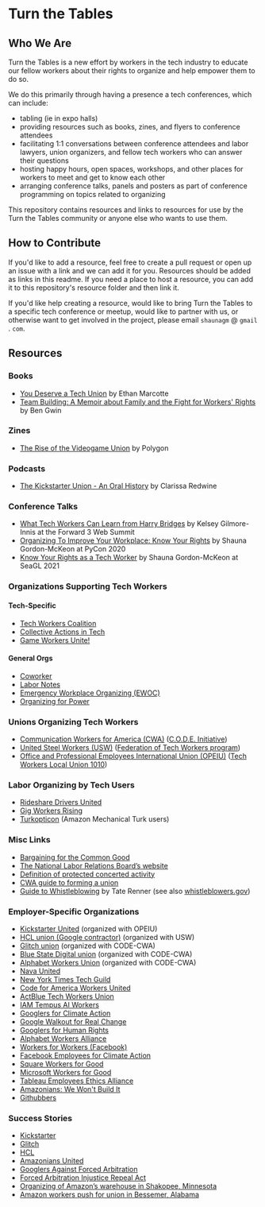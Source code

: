 # Turn the Tables

## Who We Are

Turn the Tables is a new effort by workers in the tech industry to educate our fellow workers about their rights to organize and help empower them to do so.

We do this primarily through having a presence a tech conferences, which can include:

* tabling (ie in expo halls)
* providing resources such as books, zines, and flyers to conference attendees
* facilitating 1:1 conversations between conference attendees and labor lawyers, union organizers, and fellow tech workers who can answer their questions
* hosting happy hours, open spaces, workshops, and other places for workers to meet and get to know each other
* arranging conference talks, panels and posters as part of conference programming on topics related to organizing

This repository contains resources and links to resources for use by the Turn the Tables community or anyone else who wants to use them.

## How to Contribute

If you'd like to add a resource, feel free to create a pull request or open up an issue with a link and we can add it for you. Resources should be added as links in this readme. If you need a place to host a resource, you can add it to this repository's resource folder and then link it.

If you'd like help creating a resource, would like to bring Turn the Tables to a specific tech conference or meetup, would like to partner with us, or otherwise want to get involved in the project, please email `shaunagm` @ `gmail` . `com`.

## Resources

### Books

* [You Deserve a Tech Union](https://abookapart.com/products/you-deserve-a-tech-union) by Ethan Marcotte
* [Team Building: A Memoir about Family and the Fight for Workers' Rights](https://beltpublishing.com/products/team-building-inside-the-unionization-at-googles-pittsburgh-office) by Ben Gwin 

### Zines

* [The Rise of the Videogame Union](https://cdn.vox-cdn.com/uploads/chorus_asset/file/24262907/Polygon_The_Rise_of_the_Video_Game_Union.pdf) by Polygon

### Podcasts

* [The Kickstarter Union - An Oral History](https://eclive.engelberg.center/) by Clarissa Redwine

### Conference Talks

* [What Tech Workers Can Learn from Harry Bridges](https://www.youtube.com/watch?v=SRjJ4_QBdeQ) by Kelsey Gilmore-Innis at the Forward 3 Web Summit
* [Organizing To Improve Your Workplace: Know Your Rights](https://www.youtube.com/watch?v=mWKygyFir54) by Shauna Gordon-McKeon at PyCon 2020
* [Know Your Rights as a Tech Worker](https://seagl.org/archive/2021/know-your-rights-as-a-tech-worker) by Shauna Gordon-McKeon at SeaGL 2021

### Organizations Supporting Tech Workers

#### Tech-Specific

* [Tech Workers Coalition](https://techworkerscoalition.org/)
* [Collective Actions in Tech](https://collectiveaction.tech/)
* [Game Workers Unite!](https://www.gameworkersunite.org/)

#### General Orgs 

* [Coworker](https://home.coworker.org/)
* [Labor Notes](https://www.labornotes.org/)
* [Emergency Workplace Organizing (EWOC)](https://workerorganizing.org/)
* [Organizing for Power](https://www.rosalux.de/en/o4p)

### Unions Organizing Tech Workers

* [Communication Workers for America (CWA)](https://cwa-union.org/) ([C.O.D.E. Initiative](https://www.code-cwa.org/))
* [United Steel Workers (USW)](https://www.usw.org/) ([Federation of Tech Workers program](https://www.federationoftechworkers.org/))
* [Office and Professional Employees International Union (OPEIU)](https://www.opeiu.org/) ([Tech Workers Local Union 1010](https://www.techworkersunion-1010.org/))

### Labor Organizing by Tech Users

* [Rideshare Drivers United](https://www.drivers-united.org/)
* [Gig Workers Rising](https://gigworkersrising.org/)
* [Turkopticon](https://blog.turkopticon.info/) (Amazon Mechanical Turk users)

### Misc Links

* [Bargaining for the Common Good](http://www.bargainingforthecommongood.org/about/)
* [The National Labor Relations Board’s website](https://www.nlrb.gov/about-nlrb/rights-we-protect/whats-law)
* [Definition of protected concerted activity](https://www.nlrb.gov/about-nlrb/rights-we-protect/our-enforcement-activity/protected-concerted-activity)
* [CWA guide to forming a union](https://cwa-union.org/join-union/how-organize)
* [Guide to Whistleblowing](https://www.taterenner.com/whistleblowers.php) by Tate Renner (see also  [whistleblowers.gov](https://www.whistleblowers.gov/))

### Employer-Specific Organizations

* [Kickstarter United](https://kickstarterunited.org/) (organized with OPEIU)
* [HCL union (Google contractor)](https://www.usw.org/news/media-center/releases/2019/workers-at-google-contractor-hcl-vote-to-join-usw) (organized with USW)
* [Glitch union](https://techcrunch.com/2021/03/02/following-unionization-glitch-signs-collective-bargaining-agreement/) (organized with CODE-CWA)
* [Blue State Digital union](https://www.campaignsandelections.com/campaign-insider/employees-at-democratic-firm-blue-state-unionized-by-code-cwa) (organized with CODE-CWA)
* [Alphabet Workers Union](https://alphabetworkersunion.org/) (organized with CODE-CWA)
* [Nava United](https://www.navaunited.org/)
* [New York Times Tech Guild](https://nytimesguild.org/tech/)
* [Code for America Workers United](https://cfaworkersunited.com/)
* [ActBlue Tech Workers Union](https://abtwu.org/)
* [IAM Tempus AI Workers](https://www.goiam.org/news/tempus-ai-workers-in-chicago-vote-to-join-iam-union/)
* [Googlers for Climate Action](https://twitter.com/ClimateGooglers)
* [Google Walkout for Real Change](https://twitter.com/GoogleWalkout)
* [Googlers for Human Rights](https://twitter.com/EthicalGooglers)
* [Alphabet Workers Alliance](https://twitter.com/AlphabetWorkers)
* [Workers for Workers (Facebook)](https://twitter.com/workers4workers)
* [Facebook Employees for Climate Action](https://twitter.com/FBClimateAction)
* [Square Workers for Good](https://twitter.com/SquareWorkers)
* [Microsoft Workers for Good](https://twitter.com/MsWorkers4)
* [Tableau Employees Ethics Alliance](https://twitter.com/TabEmpEthicsAll)
* [Amazonians: We Won't Build It](https://twitter.com/WeWontBuildIt)
* [Githubbers](https://twitter.com/githubbers)

### Success Stories

* [Kickstarter](https://www.nytimes.com/2020/02/18/technology/kickstarter-union.html)
* [Glitch](https://techcrunch.com/2020/03/13/online-code-collaboration-tool-glitch-votes-to-unionize/)
* [HCL](https://economictimes.indiatimes.com/tech/ites/hcl-tech-employees-at-google-us-join-union/articleshow/71299050.cms)
* [Amazonians United](https://medium.com/@dch1united/amazonians-united-wins-pto-for-all-amazon-workers-f17e6ffbb192)
* [Googlers Against Forced Arbitration](https://www.vox.com/technology/2019/2/22/18236172/mandatory-forced-arbitration-google-employees)
* [Forced Arbitration Injustice Repeal Act](https://www.congress.gov/bill/116th-congress/house-bill/1423/text)
* [Organizing of Amazon’s warehouse in Shakopee, Minnesota](https://www.wired.com/story/meet-the-immigrants-who-took-on-amazon/)
* [Amazon workers push for union in Bessemer, Alabama](https://www.csmonitor.com/Business/2021/0212/Workers-organize-biggest-union-push-in-Amazon-s-history) 
